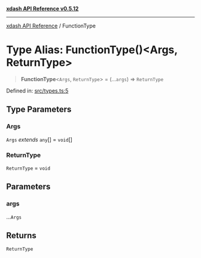[**xdash API Reference v0.5.12**](index.md)

***

[xdash API Reference](/xdash/api/index.md) / FunctionType

# Type Alias: FunctionType()\<Args, ReturnType\>

> **FunctionType**\<`Args`, `ReturnType`\> = (...`args`) => `ReturnType`

Defined in: [src/types.ts:5](https://github.com/shtse8/xdash/blob/ed88c6e7ad3be9e5e1e06776f9ca07ed27d97c13/src/types.ts#L5)

## Type Parameters

### Args

`Args` *extends* `any`[] = `void`[]

### ReturnType

`ReturnType` = `void`

## Parameters

### args

...`Args`

## Returns

`ReturnType`
